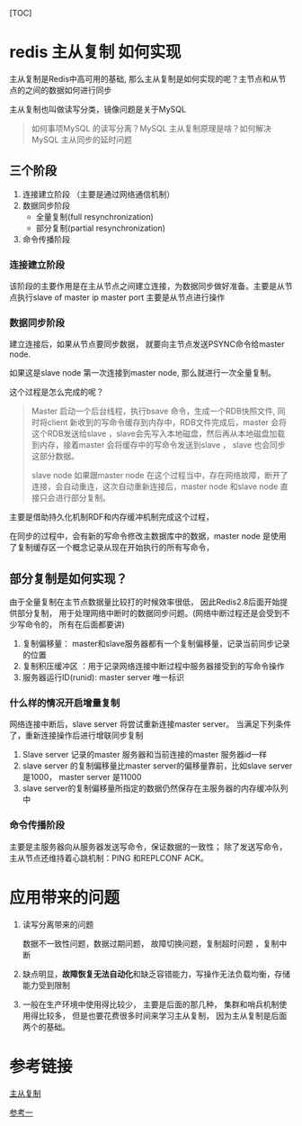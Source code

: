 [TOC]



# redis  主从复制 如何实现

主从复制是Redis中高可用的基础, 那么主从复制是如何实现的呢？主节点和从节点的之间的数据如何进行同步

主从复制也叫做读写分类，镜像问题是关于MySQL 

> 如何事项MySQL 的读写分离？MySQL 主从复制原理是啥？如何解决MySQL 主从同步的延时问题



## 三个阶段

1. 连接建立阶段 （主要是通过网络通信机制）
2. 数据同步阶段
    - 全量复制(full resynchronization)
    - 部分复制(partial resynchronization)
3. 命令传播阶段

### 连接建立阶段

该阶段的主要作用是在主从节点之间建立连接，为数据同步做好准备。主要是从节点执行slave of master ip master port 主要是从节点进行操作



### 数据同步阶段

建立连接后，如果从节点要同步数据， 就要向主节点发送PSYNC命令给master node.

如果这是slave node 第一次连接到master node, 那么就进行一次全量复制。

这个过程是怎么完成的呢？

> Master 启动一个后台线程，执行bsave 命令，生成一个RDB快照文件, 同时将client 新收到的写命令缓存到内存中，RDB文件完成后，master 会将这个RDB发送给slave ，slave会先写入本地磁盘，然后再从本地磁盘加载到内存，接着master 会将缓存中的写命令发送到slave ， slave 也会同步这部分数据。
>
> slave node 如果跟master node 在这个过程当中，存在网络故障，断开了连接，会自动重连，这次自动重新连接后，master node 和slave node 直接只会进行部分复制。

主要是借助持久化机制RDF和内存缓冲机制完成这个过程，



在同步的过程中，会有新的写命令修改主数据库中的数据，master node 是使用了复制缓存区一个概念记录从现在开始执行的所有写命令，

## 部分复制是如何实现？

由于全量复制在主节点数据量比较打的时候效率很低， 因此Redis2.8后面开始提供部分复制， 用于处理网络中断时的数据同步问题。(网络中断过程还是会受到不少写命令的， 所有在后面都要讲)

1. 复制偏移量： master和slave服务器都有一个复制偏移量，记录当前同步记录的位置
2. 复制积压缓冲区  ：用于记录网络连接中断过程中服务器接受到的写命令操作
3. 服务器运行ID(runid): master server 唯一标识



### 什么样的情况开启增量复制

网络连接中断后，slave server 将尝试重新连接master server。 当满足下列条件了，重新连接操作后进行增联同步复制

1. Slave server 记录的master 服务器和当前连接的master 服务器id一样
2. slave server 的复制偏移量比master server的偏移量靠前，比如slave server 是1000， master server 是11000
3. slave server的复制偏移量所指定的数据仍然保存在主服务器的内存缓冲队列中

### 命令传播阶段

主要是主服务器向从服务器发送写命令，保证数据的一致性； 除了发送写命令，主从节点还维持着心跳机制：PING 和REPLCONF ACK。

# 应用带来的问题

1. 读写分离带来的问题

   数据不一致性问题，数据过期问题， 故障切换问题，复制超时问题 ，复制中断

2. 缺点明显，**故障恢复无法自动化**和缺乏容错能力，写操作无法负载均衡，存储能力受到限制

3. 一般在生产环境中使用得比较少， 主要是后面的那几种， 集群和哨兵机制使用得比较多， 但是也要花费很多时间来学习主从复制， 因为主从复制是后面两个的基础。

# 参考链接

[主从复制](https://www.cnblogs.com/kismetv/p/9236731.html)

[参考一](https://blog.csdn.net/liupeifeng3514/article/details/80791017)